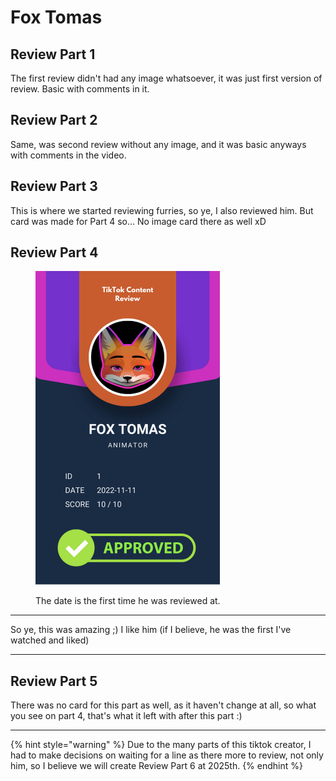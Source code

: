 # Fox Tomas

## Review Part 1

The first review didn't had any image whatsoever, it was just first version of review. Basic with comments in it.

## Review Part 2

Same, was second review without any image, and it was basic anyways with comments in the video.

## Review Part 3

This is where we started reviewing furries, so ye, I also reviewed him. But card was made for Part 4 so... No image card there as well xD

## Review Part 4

<figure><img src="../.gitbook/assets/TikTok Review Card - Fox Tomas.png" alt="" width="295"><figcaption><p>The date is the first time he was reviewed at.</p></figcaption></figure>

***

So ye, this was amazing ;) I like him (if I believe, he was the first I've watched and liked)

***

## Review Part 5

There was no card for this part as well, as it haven't change at all, so what you see on part 4, that's what it left with after this part :)

***

{% hint style="warning" %}
Due to the many parts of this tiktok creator, I had to make decisions on waiting for a line as there more to review, not only him, so I believe we will create Review Part 6 at 2025th.
{% endhint %}
